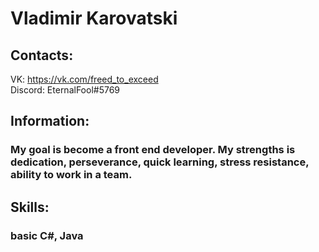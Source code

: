 # Vladimir Karovatski
## Сontacts:<br>
VK: https://vk.com/freed_to_exceed<br>
Discord: EternalFool#5769<br>
## Information:
### My goal is become a front end developer. My strengths is dedication, perseverance, quick learning, stress resistance, ability to work in a team. 
## Skills:
### basic C#, Java

